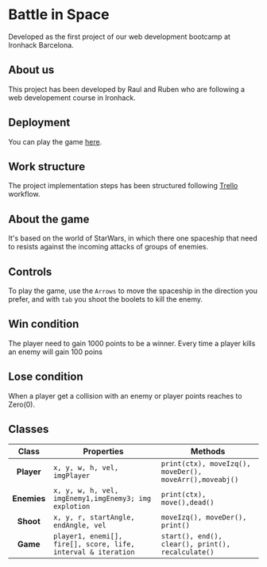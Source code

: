 # Battle in Space

Developed as the first project of our web development bootcamp at Ironhack Barcelona.

## About us

This project has been developed by Raul and Ruben who are following a web developement course in Ironhack.

## Deployment

You can play the game [here](#).

## Work structure

The project implementation steps has been structured following [Trello](https://trello.com/home) workflow.

## About the game

It's based on the world of StarWars, in which there one spaceship that need to resists against the incoming attacks of groups of enemies.

## Controls

To play the game, use the `Arrows` to move the spaceship in the direction you prefer, and with `tab` you shoot the boolets to kill the enemy.

## Win condition

The player need to gain 1000 points to be a winner. Every time a player kills an enemy will gain 100 poins

## Lose condition

When a player get a collision with an enemy or player points reaches to Zero(0).

## Classes

|    Class    | Properties                                                    | Methods                                                 |
| :---------: | ------------------------------------------------------------- | ------------------------------------------------------- |
| **Player**  | `x, y, w, h, vel, imgPlayer`                                  | `print(ctx), moveIzq(), moveDer(), moveArr(),moveabj()` |
| **Enemies** | `x, y, w, h, vel, imgEnemy1,imgEnemy3; img explotion`         | `print(ctx), move(),dead()`                             |
|  **Shoot**  | `x, y, r, startAngle, endAngle, vel`                          | `moveIzq(), moveDer(), print()`                         |
|  **Game**   | `player1, enemi[], fire[], score, life, interval & iteration` | `start(), end(), clear(), print(), recalculate()`       |
